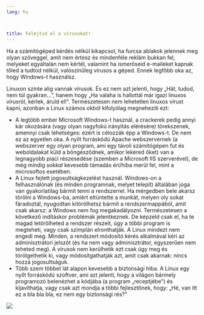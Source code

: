 ```yaml
---
lang: hu



title: Felejtsd el a vírusokat!
---
```


Ha a számítógéped kérdés nélkül kikapcsol, ha furcsa ablakok jelennek meg olyan szöveggel, amit nem értesz és mindenféle reklám bukkan fel, melyeket egyáltalán nem kértél, valamint ha ismerőseid e-maileket kapnak tőled a tudtod nélkül, valószínűleg vírusos a géped. Ennek legfőbb oka az, hogy Windows-t használsz.

Linuxon szinte alig vannak vírusok. És ez nem azt jelenti, hogy „Hát, tudod, nem túl gyakran...”, hanem hogy „Ha valaha is hallottál már igazi linuxos vírusról, kérlek, áruld el!”. Természetesen nem lehetetlen linuxos vírust kapni, azonban a Linux számos okból kifolyólag megnehezíti ezt:

<ul>

<li>A legtöbb ember Microsoft Windows-t használ, a crackerek pedig annyi kár okozására (vagy olyan nagyfokú irányítás elérésére) törekszenek, amennyi csak lehetséges: ezért is célozzák épp a Windows-t. De nem ez az egyetlen oka. A nyílt forráskódú Apache webszervernek (a webszerver egy olyan program, ami egy távoli számítógépen fut és weboldalakat küld a böngésződnek, amikor lekéred őket) van a legnagyobb piaci részesedése (szemben a Microsoft IIS szerverével), de még mindig <i>sokkal</i> kevesebb támadás éri/hiba merül fel, mint a microsoftos esetében.</li>

<li>A Linux fejlett jogosultságkezelést használ. Windows-on a felhasználónak (és minden programnak, melyet telepít) általában joga van gyakorlatilag bármit tenni a rendszerrel. Ha mérgedben bele akarsz törölni a Windows-ba, amiért eltüntette a munkát, melyen oly sokat fáradoztál, nyugodtan kitörölhetsz bármit a rendszermappából, amit csak akarsz: a Windows nem fog megakadályozni. Természetesen a következő indításkor problémák jelentkeznek. De képzeld csak el, ha te magad letörölheted a rendszer részeit, úgy a többi program is megteheti, vagy csak szimplán elronthatják. A Linux mindezt nem engedi meg. Minden, a rendszert módosító kérés alkalmával kéri az adminisztrátori jelszót (és ha nem vagy adminisztrátor, egyszerűen nem teheted meg). A vírusok nem kerülhetik ezt csak úgy meg és törölgethetik ki, vagy módosítgathatják azt, amit csak akarnak: nincs hozzá jogosultságuk.</li>

<li>Több szem többet lát alapon kevesebb a biztonsági hiba. A Linux egy nyílt forráskódú szoftver, ami azt jelenti, hogy a világon bármely programozó belenézhet a kódjába (a program „receptjébe”) és kijavíthatja, vagy csak azt mondja a többi fejlesztőnek, hogy: „Hé, van itt ez a bla bla bla, ez nem egy biztonsági rés?”</li>

</ul>

<img src="Images/viruses_thumb.png" />




